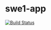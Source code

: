 # swe1-app 
[![Build Status](https://app.travis-ci.com/sri-harsh/swe1-app.svg?branch=main)](https://app.travis-ci.com/github/sri-harsh/swe1-app)
